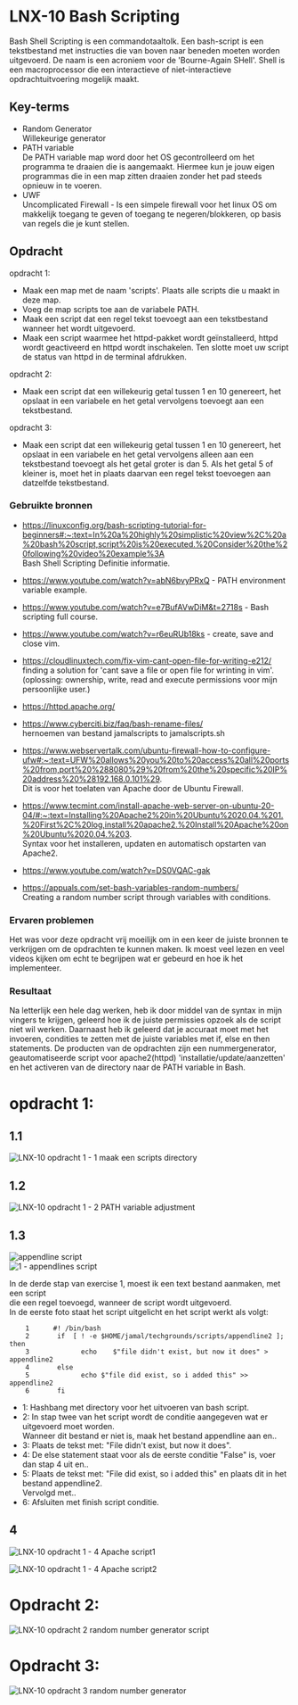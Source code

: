 # LNX-10 Bash Scripting
Bash Shell Scripting is een commandotaaltolk. Een bash-script is een tekstbestand met instructies die van boven naar beneden moeten worden uitgevoerd. De naam is een acroniem voor de 'Bourne-Again SHell'. Shell is een macroprocessor die een interactieve of niet-interactieve opdrachtuitvoering mogelijk maakt.

## Key-terms
-   Random Generator  
Willekeurige generator
-   PATH variable  
De PATH variable map word door het OS gecontrolleerd om het programma te draaien
die is aangemaakt. Hiermee kun je jouw eigen programmas die in een map zitten
draaien zonder het pad steeds opnieuw in te voeren.
-   UWF  
Uncomplicated Firewall - Is een simpele firewall voor het linux OS om makkelijk
toegang te geven of toegang te negeren/blokkeren, op basis van regels die je kunt stellen.
## Opdracht
opdracht 1:  

-   Maak een map met de naam 'scripts'. Plaats alle scripts die u maakt in deze map.  
-   Voeg de map scripts toe aan de variabele PATH.  
-   Maak een script dat een regel tekst toevoegt aan een tekstbestand wanneer het wordt uitgevoerd.  
-   Maak een script waarmee het httpd-pakket wordt geïnstalleerd, httpd wordt geactiveerd en httpd wordt inschakelen. Ten slotte moet uw script de status van httpd in de terminal afdrukken.  
  
opdracht 2:  
-   Maak een script dat een willekeurig getal tussen 1 en 10 genereert, het opslaat in een variabele en het getal vervolgens toevoegt aan een tekstbestand.  
  
opdracht 3:  
-   Maak een script dat een willekeurig getal tussen 1 en 10 genereert, het opslaat in een variabele en het getal vervolgens alleen aan een tekstbestand toevoegt als het getal groter is dan 5. Als het getal 5 of kleiner is, moet het in plaats daarvan een regel tekst toevoegen aan datzelfde tekstbestand.  
  

### Gebruikte bronnen
-   https://linuxconfig.org/bash-scripting-tutorial-for-beginners#:~:text=In%20a%20highly%20simplistic%20view%2C%20a%20bash%20script,script%20is%20executed.%20Consider%20the%20following%20video%20example%3A  
Bash Shell Scripting Definitie informatie.  

-   https://www.youtube.com/watch?v=abN6bvyPRxQ   - PATH environment variable example.
  
  -   https://www.youtube.com/watch?v=e7BufAVwDiM&t=2718s   - Bash scripting full course.
  
  -   https://www.youtube.com/watch?v=r6euRUb18ks   - create, save and close vim.  
  - https://cloudlinuxtech.com/fix-vim-cant-open-file-for-writing-e212/   
  finding a solution for 'cant save a file or open file for wrinting in vim'.  
  (oplossing: ownership, write, read and execute permissions voor mijn persoonlijke user.)  
  - https://httpd.apache.org/  
  - https://www.cyberciti.biz/faq/bash-rename-files/   
  hernoemen van bestand jamalscripts to jamalscripts.sh
  - https://www.webservertalk.com/ubuntu-firewall-how-to-configure-ufw#:~:text=UFW%20allows%20you%20to%20access%20all%20ports%20from,port%20%288080%29%20from%20the%20specific%20IP%20address%20%28192.168.0.101%29.  
  Dit is voor het toelaten van Apache door de Ubuntu Firewall.
  - https://www.tecmint.com/install-apache-web-server-on-ubuntu-20-04/#:~:text=Installing%20Apache2%20in%20Ubuntu%2020.04.%201.%20First%2C%20log,install%20apache2.%20Install%20Apache%20on%20Ubuntu%2020.04.%203.  
  Syntax voor het installeren, updaten en automatisch opstarten van Apache2.  
  - https://www.youtube.com/watch?v=DS0VQAC-gak  
  - https://appuals.com/set-bash-variables-random-numbers/  
  Creating a random number script through variables with conditions.




### Ervaren problemen
Het was voor deze opdracht vrij moeilijk om in een keer de juiste bronnen te verkrijgen
om de opdrachten te kunnen maken. Ik moest veel lezen en veel videos kijken om echt
te begrijpen wat er gebeurd en hoe ik het implementeer.  

### Resultaat
Na letterlijk een hele dag werken, heb ik door middel van de syntax in mijn vingers te krijgen, geleerd hoe ik de juiste permissies opzoek als de script niet wil werken. Daarnaast heb ik geleerd dat je accuraat moet met het invoeren, condities te zetten met de juiste variables met if, else en then statements. De producten van de opdrachten zijn een nummergenerator, geautomatiseerde script voor apache2(httpd) 'installatie/update/aanzetten' en het activeren van de directory naar de PATH variable in Bash.  
  
  
  
# opdracht 1:
## 1.1    

![LNX-10 opdracht 1 - 1 maak een scripts directory](https://user-images.githubusercontent.com/95616021/145730890-f128ca59-c145-4189-8fcb-38c305a95d81.jpg)  

  
## 1.2    

![LNX-10 opdracht 1 - 2 PATH variable adjustment](https://user-images.githubusercontent.com/95616021/145730939-7d011bde-7c4e-4263-a8d7-6f6d75d360a7.jpg)  
  
## 1.3    

![appendline script](https://user-images.githubusercontent.com/95616021/146925342-59c475f7-4f2b-4a57-832c-0c75d763d86f.jpg)  
![1 - appendlines script ](https://user-images.githubusercontent.com/95616021/146925087-fe5e8e28-d05e-458c-84ba-4a758e37933d.jpg)  

In de derde stap van exercise 1, moest ik een text bestand aanmaken, met een script  
die een regel toevoegd, wanneer de script wordt uitgevoerd.  
In de eerste foto staat het script uitgelicht en het script werkt als volgt:  


        1      #! /bin/bash  
        2       if  [ ! -e $HOME/jamal/techgrounds/scripts/appendline2 ]; then  
        3       	  echo    $"file didn't exist, but now it does" > appendline2  
        4       else  
        5       	  echo $"file did exist, so i added this" >> appendline2  
        6       fi  

- 1:   Hashbang met directory voor het uitvoeren van bash script.  
- 2:   In stap twee van het script wordt de conditie aangegeven wat er uitgevoerd moet worden.  
Wanneer dit bestand er niet is, maak het bestand appendline aan en..  
- 3:   Plaats de tekst met: "File didn't exist, but now it does".  
- 4:   De else statement staat voor als de eerste conditie "False" is, voer dan stap 4 uit en..
- 5:   Plaats de tekst met: "File did exist, so i added this" en plaats dit in het bestand appendline2.  
Vervolgd met..  
- 6:   Afsluiten met finish script conditie.



  
## 4  
![LNX-10 opdracht 1 - 4 Apache script1](https://user-images.githubusercontent.com/95616021/145730984-098c286f-7e3d-43f3-92d7-386f3f52ddf8.jpg)  

![LNX-10 opdracht 1 - 4 Apache script2](https://user-images.githubusercontent.com/95616021/145730987-e60c3da5-03c6-4dc8-8c18-15e861ad6fae.jpg)
  
# Opdracht 2:  
![LNX-10 opdracht 2 random number generator script](https://user-images.githubusercontent.com/95616021/145731017-6d07caac-b402-4c68-b1fb-3f3b17cff609.jpg)  
  
# Opdracht 3:  
![LNX-10 opdracht 3 random number generator](https://user-images.githubusercontent.com/95616021/145731071-d1457dea-c3e3-4359-ae7b-48cd8d341a17.jpg)





